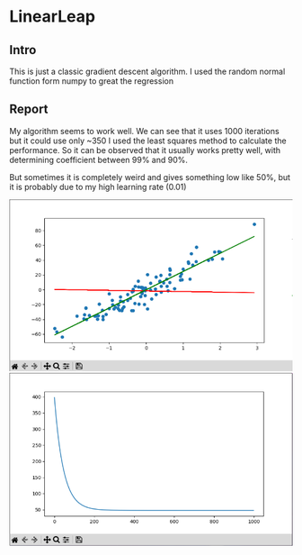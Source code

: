 # LinearLeap
## Intro
This is just a classic gradient descent algorithm.
I used the random normal function form numpy to great the regression

## Report
My algorithm seems to work well.
We can see that it uses 1000 iterations but it could use only ~350
I used the least squares method to calculate the performance.
So it can be observed that it usually works pretty well, with determining coefficient between 99% and 90%.

But sometimes it is completely weird and gives something low like 50%, but it is probably due to my high learning rate (0.01)

![alt text](https://github.com/Huginode/LinearLeap/blob/main/Pictures/RegressionGraph.png?raw=true)
![alt text](https://github.com/Huginode/LinearLeap/blob/main/Pictures/LearningCurve.png?raw=true)

